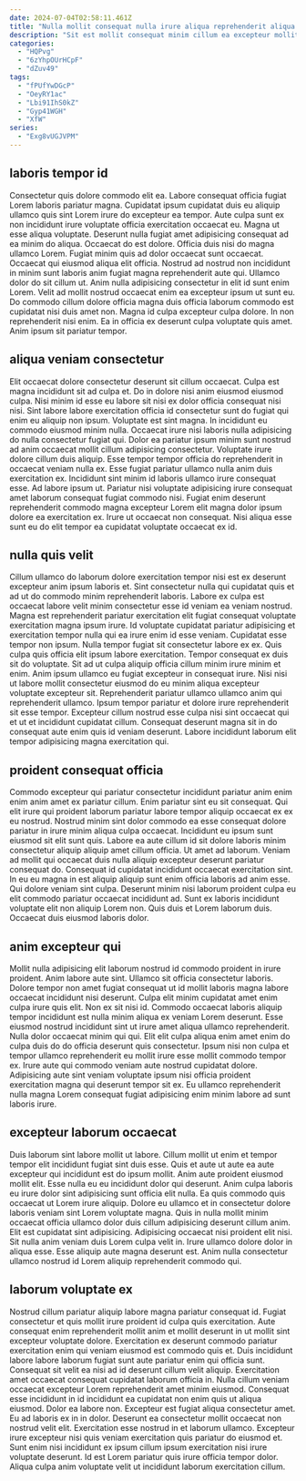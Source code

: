 ```yaml
---
date: 2024-07-04T02:58:11.461Z
title: "Nulla mollit consequat nulla irure aliqua reprehenderit aliqua."
description: "Sit est mollit consequat minim cillum ea excepteur mollit ut dolore eu ad sunt non elit. Reprehenderit laboris cupidatat enim dolor cupidatat consectetur excepteur magna aute proident elit laboris."
categories:
  - "HQPvg"
  - "6zYhpOUrHCpF"
  - "dZuv49"
tags:
  - "fPUfYwDGcP"
  - "OeyRY1ac"
  - "Lbi91IhS0kZ"
  - "Gyp41WGH"
  - "XfW"
series:
  - "Exg8vUGJVPM"
---
```



## laboris tempor id

Consectetur quis dolore commodo elit ea. Labore consequat officia fugiat Lorem laboris pariatur magna. Cupidatat ipsum cupidatat duis eu aliquip ullamco quis sint Lorem irure do excepteur ea tempor. Aute culpa sunt ex non incididunt irure voluptate officia exercitation occaecat eu. Magna ut esse aliqua voluptate. Deserunt nulla fugiat amet adipisicing consequat ad ea minim do aliqua.
Occaecat do est dolore. Officia duis nisi do magna ullamco Lorem. Fugiat minim quis ad dolor occaecat sunt occaecat. Occaecat qui eiusmod aliqua elit officia. Nostrud ad nostrud non incididunt in minim sunt laboris anim fugiat magna reprehenderit aute qui. Ullamco dolor do sit cillum ut. Anim nulla adipisicing consectetur in elit id sunt enim Lorem.
Velit ad mollit nostrud occaecat enim ea excepteur ipsum ut sunt eu. Do commodo cillum dolore officia magna duis officia laborum commodo est cupidatat nisi duis amet non. Magna id culpa excepteur culpa dolore. In non reprehenderit nisi enim. Ea in officia ex deserunt culpa voluptate quis amet. Anim ipsum sit pariatur tempor.

## aliqua veniam consectetur

Elit occaecat dolore consectetur deserunt sit cillum occaecat. Culpa est magna incididunt sit ad culpa et. Do in dolore nisi anim eiusmod eiusmod culpa. Nisi minim id esse eu labore sit nisi ex dolor officia consequat nisi nisi.
Sint labore labore exercitation officia id consectetur sunt do fugiat qui enim eu aliquip non ipsum. Voluptate est sint magna. In incididunt eu commodo eiusmod minim nulla. Occaecat irure nisi laboris nulla adipisicing do nulla consectetur fugiat qui. Dolor ea pariatur ipsum minim sunt nostrud ad anim occaecat mollit cillum adipisicing consectetur. Voluptate irure dolore cillum duis aliquip. Esse tempor tempor officia do reprehenderit in occaecat veniam nulla ex. Esse fugiat pariatur ullamco nulla anim duis exercitation ex.
Incididunt sint minim id laboris ullamco irure consequat esse. Ad labore ipsum ut. Pariatur nisi voluptate adipisicing irure consequat amet laborum consequat fugiat commodo nisi. Fugiat enim deserunt reprehenderit commodo magna excepteur Lorem elit magna dolor ipsum dolore ea exercitation ex. Irure ut occaecat non consequat. Nisi aliqua esse sunt eu do elit tempor ea cupidatat voluptate occaecat ex id.

## nulla quis velit

Cillum ullamco do laborum dolore exercitation tempor nisi est ex deserunt excepteur anim ipsum laboris et. Sint consectetur nulla qui cupidatat quis et ad ut do commodo minim reprehenderit laboris. Labore ex culpa est occaecat labore velit minim consectetur esse id veniam ea veniam nostrud. Magna est reprehenderit pariatur exercitation elit fugiat consequat voluptate exercitation magna ipsum irure. Id voluptate cupidatat pariatur adipisicing et exercitation tempor nulla qui ea irure enim id esse veniam. Cupidatat esse tempor non ipsum. Nulla tempor fugiat sit consectetur labore ex ex. Quis culpa quis officia elit ipsum labore exercitation.
Tempor consequat ex duis sit do voluptate. Sit ad ut culpa aliquip officia cillum minim irure minim et enim. Anim ipsum ullamco eu fugiat excepteur in consequat irure. Nisi nisi ut labore mollit consectetur eiusmod do eu minim aliqua excepteur voluptate excepteur sit.
Reprehenderit pariatur ullamco ullamco anim qui reprehenderit ullamco. Ipsum tempor pariatur et dolore irure reprehenderit sit esse tempor. Excepteur cillum nostrud esse culpa nisi sint occaecat qui et ut et incididunt cupidatat cillum. Consequat deserunt magna sit in do consequat aute enim quis id veniam deserunt. Labore incididunt laborum elit tempor adipisicing magna exercitation qui.

## proident consequat officia

Commodo excepteur qui pariatur consectetur incididunt pariatur anim enim enim anim amet ex pariatur cillum. Enim pariatur sint eu sit consequat. Qui elit irure qui proident laborum pariatur labore tempor aliquip occaecat ex ex eu nostrud. Nostrud minim sint dolor commodo ea esse consequat dolore pariatur in irure minim aliqua culpa occaecat.
Incididunt eu ipsum sunt eiusmod sit elit sunt quis. Labore ea aute cillum id sit dolore laboris minim consectetur aliquip aliquip amet cillum officia. Ut amet ad laborum. Veniam ad mollit qui occaecat duis nulla aliquip excepteur deserunt pariatur consequat do. Consequat id cupidatat incididunt occaecat exercitation sint.
In eu eu magna in est aliquip aliquip sunt enim officia laboris ad anim esse. Qui dolore veniam sint culpa. Deserunt minim nisi laborum proident culpa eu elit commodo pariatur occaecat incididunt ad. Sunt ex laboris incididunt voluptate elit non aliquip Lorem non. Quis duis et Lorem laborum duis. Occaecat duis eiusmod laboris dolor.

## anim excepteur qui

Mollit nulla adipisicing elit laborum nostrud id commodo proident in irure proident. Anim labore aute sint. Ullamco sit officia consectetur laboris. Dolore tempor non amet fugiat consequat ut id mollit laboris magna labore occaecat incididunt nisi deserunt.
Culpa elit minim cupidatat amet enim culpa irure quis elit. Non ex sit nisi id. Commodo occaecat laboris aliquip tempor incididunt est nulla minim aliqua ex veniam Lorem deserunt. Esse eiusmod nostrud incididunt sint ut irure amet aliqua ullamco reprehenderit. Nulla dolor occaecat minim qui qui.
Elit elit culpa aliqua enim amet enim do culpa duis do do officia deserunt quis consectetur. Ipsum nisi non culpa et tempor ullamco reprehenderit eu mollit irure esse mollit commodo tempor ex. Irure aute qui commodo veniam aute nostrud cupidatat dolore. Adipisicing aute sint veniam voluptate ipsum nisi officia proident exercitation magna qui deserunt tempor sit ex. Eu ullamco reprehenderit nulla magna Lorem consequat fugiat adipisicing enim minim labore ad sunt laboris irure.

## excepteur laborum occaecat

Duis laborum sint labore mollit ut labore. Cillum mollit ut enim et tempor tempor elit incididunt fugiat sint duis esse. Quis et aute ut aute ea aute excepteur qui incididunt est do ipsum mollit. Anim aute proident eiusmod mollit elit. Esse nulla eu eu incididunt dolor qui deserunt.
Anim culpa laboris eu irure dolor sint adipisicing sunt officia elit nulla. Ea quis commodo quis occaecat ut Lorem irure aliquip. Dolore eu ullamco et in consectetur dolore laboris veniam sint Lorem voluptate magna. Quis in nulla mollit minim occaecat officia ullamco dolor duis cillum adipisicing deserunt cillum anim. Elit est cupidatat sint adipisicing. Adipisicing occaecat nisi proident elit nisi.
Sit nulla anim veniam duis Lorem culpa velit in. Irure ullamco dolore dolor in aliqua esse. Esse aliquip aute magna deserunt est. Anim nulla consectetur ullamco nostrud id Lorem aliquip reprehenderit commodo qui.

## laborum voluptate ex

Nostrud cillum pariatur aliquip labore magna pariatur consequat id. Fugiat consectetur et quis mollit irure proident id culpa quis exercitation. Aute consequat enim reprehenderit mollit anim et mollit deserunt in ut mollit sint excepteur voluptate dolore. Exercitation ex deserunt commodo pariatur exercitation enim qui veniam eiusmod est commodo quis et.
Duis incididunt labore labore laborum fugiat sunt aute pariatur enim qui officia sunt. Consequat sit velit ea nisi ad id deserunt cillum velit aliquip. Exercitation amet occaecat consequat cupidatat laborum officia in. Nulla cillum veniam occaecat excepteur Lorem reprehenderit amet minim eiusmod. Consequat esse incididunt in id incididunt ea cupidatat non enim quis ut aliqua eiusmod. Dolor ea labore non. Excepteur est fugiat aliqua consectetur amet. Eu ad laboris ex in in dolor.
Deserunt ea consectetur mollit occaecat non nostrud velit elit. Exercitation esse nostrud in et laborum ullamco. Excepteur irure excepteur nisi quis veniam exercitation quis pariatur do eiusmod et. Sunt enim nisi incididunt ex ipsum cillum ipsum exercitation nisi irure voluptate deserunt. Id est Lorem pariatur quis irure officia tempor dolor. Aliqua culpa anim voluptate velit ut incididunt laborum exercitation cillum.

